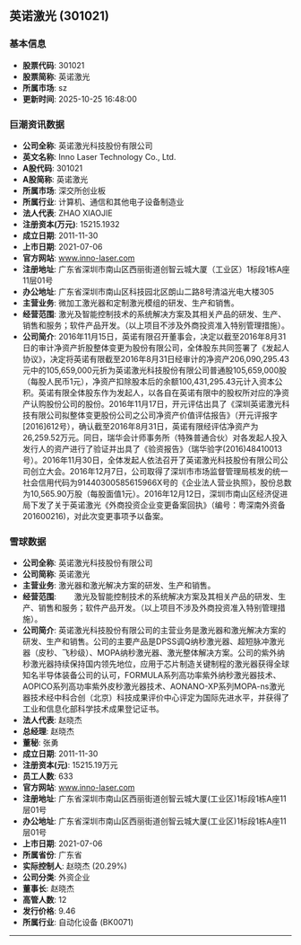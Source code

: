 ## 英诺激光 (301021)

### 基本信息

- **股票代码**: 301021
- **股票简称**: 英诺激光
- **所属市场**: sz
- **更新时间**: 2025-10-25 16:48:00

### 巨潮资讯数据

- **公司全称**: 英诺激光科技股份有限公司
- **英文名称**: Inno Laser Technology Co., Ltd.
- **A股代码**: 301021
- **A股简称**: 英诺激光
- **所属市场**: 深交所创业板
- **所属行业**: 计算机、通信和其他电子设备制造业
- **法人代表**: ZHAO XIAOJIE
- **注册资本(万元)**: 15215.1932
- **成立日期**: 2011-11-30
- **上市日期**: 2021-07-06
- **官方网站**: www.inno-laser.com
- **注册地址**: 广东省深圳市南山区西丽街道创智云城大厦（工业区）1标段1栋A座11层01号
- **办公地址**: 广东省深圳市南山区科技园北区朗山二路8号清溢光电大楼305
- **主营业务**: 微加工激光器和定制激光模组的研发、生产和销售。
- **经营范围**: 激光及智能控制技术的系统解决方案及其相关产品的研发、生产、销售和服务；软件产品开发。（以上项目不涉及外商投资准入特别管理措施）。
- **公司简介**: 2016年11月15日，英诺有限召开董事会，决定以截至2016年8月31日的审计净资产折股整体变更为股份有限公司，全体股东共同签署了《发起人协议》，决定将英诺有限截至2016年8月31日经审计的净资产206,090,295.43元中的105,659,000元折为英诺激光科技股份有限公司普通股105,659,000股（每股人民币1元），净资产扣除股本后的余额100,431,295.43元计入资本公积。英诺有限全体股东作为发起人，以各自在英诺有限中的股权所对应的净资产认购股份公司的股份。2016年11月17日，开元评估出具了《深圳英诺激光科技有限公司拟整体变更股份公司之公司净资产价值评估报告》（开元评报字[2016]612号），确认截至2016年8月31日，英诺有限经评估净资产为26,259.52万元。同日，瑞华会计师事务所（特殊普通合伙）对各发起人投入发行人的资产进行了验证并出具了《验资报告》（瑞华验字(2016)48410013号）。2016年11月30日，全体发起人依法召开了英诺激光科技股份有限公司公司创立大会。2016年12月7日，公司取得了深圳市市场监督管理局核发的统一社会信用代码为91440300585615966X号的《企业法人营业执照》，股份总数为10,565.90万股（每股面值1元）。2016年12月12日，深圳市南山区经济促进局下发了关于英诺激光《外商投资企业变更备案回执》（编号：粤深南外资备201600216)，对此次变更事项予以备案。

### 雪球数据

- **公司全称**: 英诺激光科技股份有限公司
- **公司简称**: 英诺激光
- **主营业务**: 激光器和激光解决方案的研发、生产和销售。
- **经营范围**: 　　激光及智能控制技术的系统解决方案及其相关产品的研发、生产、销售和服务；软件产品开发。（以上项目不涉及外商投资准入特别管理措施）。
- **公司简介**: 英诺激光科技股份有限公司的主营业务是激光器和激光解决方案的研发、生产和销售。公司的主要产品是DPSS调Q纳秒激光器、超短脉冲激光器（皮秒、飞秒级）、MOPA纳秒激光器、激光整体解决方案。公司的紫外纳秒激光器持续保持国内领先地位，应用于芯片制造关键制程的激光器获得全球知名半导体装备公司的认可，FORMULA系列高功率紫外纳秒激光器技术、AOPICO系列高功率紫外皮秒激光器技术、AONANO-XP系列MOPA-ns激光器技术经中科合创（北京）科技成果评价中心评定为国际先进水平，并获得了工业和信息化部科学技术成果登记证书。
- **法人代表**: 赵晓杰
- **总经理**: 赵晓杰
- **董秘**: 张勇
- **成立日期**: 2011-11-30
- **注册资本(元)**: 15215.19万元
- **员工人数**: 633
- **官方网站**: www.inno-laser.com
- **注册地址**: 广东省深圳市南山区西丽街道创智云城大厦(工业区)1标段1栋A座11层01号
- **办公地址**: 广东省深圳市南山区西丽街道创智云城大厦(工业区)1标段1栋A座11层01号
- **上市日期**: 2021-07-06
- **所属省份**: 广东省
- **实际控制人**: 赵晓杰 (20.29%)
- **公司分类**: 外资企业
- **董事长**: 赵晓杰
- **高管人数**: 12
- **发行价格**: 9.46
- **所属行业**: 自动化设备 (BK0071)

---